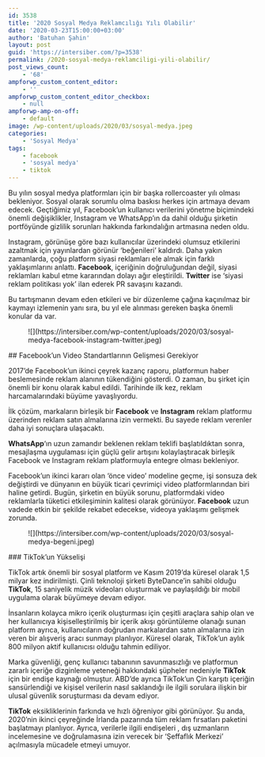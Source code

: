 ```yaml
---
id: 3538
title: '2020 Sosyal Medya Reklamcılığı Yılı Olabilir'
date: '2020-03-23T15:00:00+03:00'
author: 'Batuhan Şahin'
layout: post
guid: 'https://intersiber.com/?p=3538'
permalink: /2020-sosyal-medya-reklamciligi-yili-olabilir/
post_views_count:
    - '68'
ampforwp_custom_content_editor:
    - ''
ampforwp_custom_content_editor_checkbox:
    - null
ampforwp-amp-on-off:
    - default
image: /wp-content/uploads/2020/03/sosyal-medya.jpeg
categories:
    - 'Sosyal Medya'
tags:
    - facebook
    - 'sosyal medya'
    - tiktok
---
```


Bu yılın sosyal medya platformları için bir başka rollercoaster yılı olması bekleniyor. Sosyal olarak sorumlu olma baskısı herkes için artmaya devam edecek. Geçtiğimiz yıl, Facebook’un kullanıcı verilerini yönetme biçimindeki önemli değişiklikler, Instagram ve WhatsApp’ın da dahil olduğu şirketin portföyünde gizlilik sorunları hakkında farkındalığın artmasına neden oldu.

Instagram, görünüşe göre bazı kullanıcılar üzerindeki olumsuz etkilerini azaltmak için yayınlardan görünür ‘beğenileri’ kaldırdı. Daha yakın zamanlarda, çoğu platform siyasi reklamları ele almak için farklı yaklaşımlarını anlattı. **Facebook**, içeriğinin doğruluğundan değil, siyasi reklamları kabul etme kararından dolayı ağır eleştirildi. **Twitter** ise ‘siyasi reklam politikası yok’ ilan ederek PR savaşını kazandı.

Bu tartışmanın devam eden etkileri ve bir düzenleme çağına kaçınılmaz bir kaymayı izlemenin yanı sıra, bu yıl ele alınması gereken başka önemli konular da var.

<figure class="wp-block-image size-large">![](https://intersiber.com/wp-content/uploads/2020/03/sosyal-medya-facebook-instagram-twitter.jpeg)</figure>## Facebook’un Video Standartlarının Gelişmesi Gerekiyor

2017’de Facebook’un ikinci çeyrek kazanç raporu, platformun haber beslemesinde reklam alanının tükendiğini gösterdi. O zaman, bu şirket için önemli bir konu olarak kabul edildi. Tarihinde ilk kez, reklam harcamalarındaki büyüme yavaşlıyordu.

İlk çözüm, markaların birleşik bir **Facebook** ve **Instagram** reklam platformu üzerinden reklam satın almalarına izin vermekti. Bu sayede reklam verenler daha iyi sonuçlara ulaşacaktı.

**WhatsApp**‘ın uzun zamandır beklenen reklam teklifi başlatıldıktan sonra, mesajlaşma uygulaması için güçlü gelir artışını kolaylaştıracak birleşik Facebook ve Instagram reklam platformuyla entegre olması bekleniyor.

Facebook’un ikinci kararı olan ‘önce video’ modeline geçme, işi sonsuza dek değiştirdi ve dünyanın en büyük ticari çevrimiçi video platformlarından biri haline getirdi. Bugün, şirketin en büyük sorunu, platformdaki video reklamlarla tüketici etkileşiminin kalitesi olarak görünüyor. **Facebook** uzun vadede etkin bir şekilde rekabet edecekse, videoya yaklaşımı gelişmek zorunda.

<figure class="wp-block-image size-full">![](https://intersiber.com/wp-content/uploads/2020/03/sosyal-medya-begeni.jpeg)</figure>### TikTok’un Yükselişi

TikTok artık önemli bir sosyal platform ve Kasım 2019’da küresel olarak 1,5 milyar kez indirilmişti. Çinli teknoloji şirketi ByteDance’in sahibi olduğu **TikTok**, 15 saniyelik müzik videoları oluşturmak ve paylaşıldığı bir mobil uygulama olarak büyümeye devam ediyor.

İnsanların kolayca mikro içerik oluşturması için çeşitli araçlara sahip olan ve her kullanıcıya kişiselleştirilmiş bir içerik akışı görüntüleme olanağı sunan platform ayrıca, kullanıcıların doğrudan markalardan satın almalarına izin veren bir alışveriş aracı sunmayı planlıyor. Küresel olarak, TikTok’un aylık 800 milyon aktif kullanıcısı olduğu tahmin ediliyor.

Marka güvenliği, genç kullanıcı tabanının savunmasızlığı ve platformun zararlı içeriğe dizginleme yeteneği hakkındaki şüpheler nedeniyle **TikTok** için bir endişe kaynağı olmuştur. ABD’de ayrıca TikTok’un Çin karşıtı içeriğin sansürlendiği ve kişisel verilerin nasıl saklandığı ile ilgili sorulara ilişkin bir ulusal güvenlik soruşturması da devam ediyor.

**TikTok** eksikliklerinin farkında ve hızlı öğreniyor gibi görünüyor. Şu anda, 2020’nin ikinci çeyreğinde İrlanda pazarında tüm reklam fırsatları paketini başlatmayı planlıyor. Ayrıca, verilerle ilgili endişeleri , dış uzmanların incelemesine ve doğrulamasına izin verecek bir ‘Şeffaflık Merkezi’ açılmasıyla mücadele etmeyi umuyor.